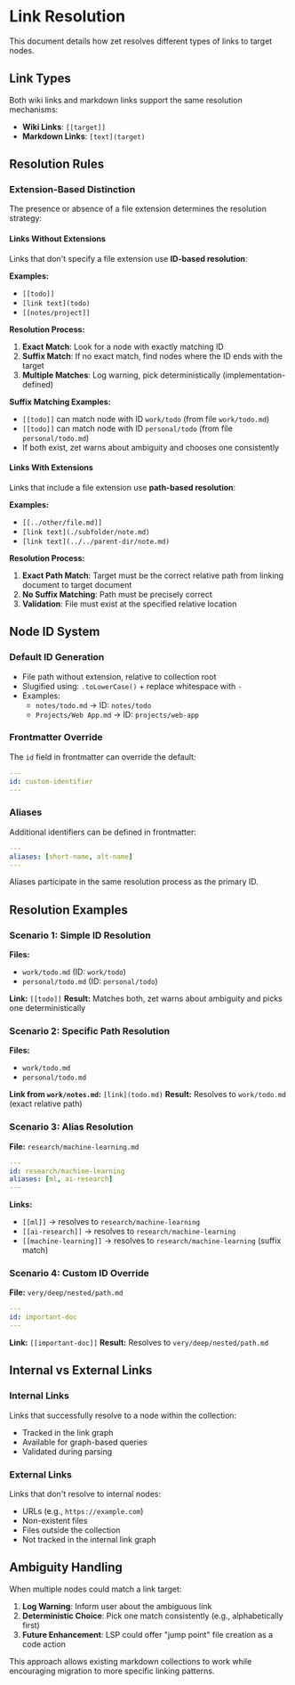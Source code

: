 # Link Resolution

This document details how zet resolves different types of links to
target nodes.

## Link Types

Both wiki links and markdown links support the same resolution
mechanisms:

- **Wiki Links**: `[[target]]`
- **Markdown Links**: `[text](target)`

## Resolution Rules

### Extension-Based Distinction

The presence or absence of a file extension determines the resolution
strategy:

#### Links Without Extensions

Links that don't specify a file extension use **ID-based resolution**:

**Examples:**

- `[[todo]]`
- `[link text](todo)`
- `[[notes/project]]`

**Resolution Process:**

1. **Exact Match**: Look for a node with exactly matching ID
2. **Suffix Match**: If no exact match, find nodes where the ID ends
   with the target
3. **Multiple Matches**: Log warning, pick deterministically
   (implementation-defined)

**Suffix Matching Examples:**

- `[[todo]]` can match node with ID `work/todo` (from file
  `work/todo.md`)
- `[[todo]]` can match node with ID `personal/todo` (from file
  `personal/todo.md`)
- If both exist, zet warns about ambiguity and chooses one
  consistently

#### Links With Extensions

Links that include a file extension use **path-based resolution**:

**Examples:**

- `[[../other/file.md]]`
- `[link text](./subfolder/note.md)`
- `[link text](../../parent-dir/note.md)`

**Resolution Process:**

1. **Exact Path Match**: Target must be the correct relative path from
   linking document to target document
2. **No Suffix Matching**: Path must be precisely correct
3. **Validation**: File must exist at the specified relative location

## Node ID System

### Default ID Generation

- File path without extension, relative to collection root
- Slugified using: `.toLowerCase()` + replace whitespace with `-`
- Examples:
  - `notes/todo.md` → ID: `notes/todo`
  - `Projects/Web App.md` → ID: `projects/web-app`

### Frontmatter Override

The `id` field in frontmatter can override the default:

```yaml
---
id: custom-identifier
---
```

### Aliases

Additional identifiers can be defined in frontmatter:

```yaml
---
aliases: [short-name, alt-name]
---
```

Aliases participate in the same resolution process as the primary ID.

## Resolution Examples

### Scenario 1: Simple ID Resolution

**Files:**

- `work/todo.md` (ID: `work/todo`)
- `personal/todo.md` (ID: `personal/todo`)

**Link:** `[[todo]]` **Result:** Matches both, zet warns about
ambiguity and picks one deterministically

### Scenario 2: Specific Path Resolution

**Files:**

- `work/todo.md`
- `personal/todo.md`

**Link from `work/notes.md`:** `[link](todo.md)` **Result:** Resolves
to `work/todo.md` (exact relative path)

### Scenario 3: Alias Resolution

**File:** `research/machine-learning.md`

```yaml
---
id: research/machine-learning
aliases: [ml, ai-research]
---
```

**Links:**

- `[[ml]]` → resolves to `research/machine-learning`
- `[[ai-research]]` → resolves to `research/machine-learning`
- `[[machine-learning]]` → resolves to `research/machine-learning`
  (suffix match)

### Scenario 4: Custom ID Override

**File:** `very/deep/nested/path.md`

```yaml
---
id: important-doc
---
```

**Link:** `[[important-doc]]` **Result:** Resolves to
`very/deep/nested/path.md`

## Internal vs External Links

### Internal Links

Links that successfully resolve to a node within the collection:

- Tracked in the link graph
- Available for graph-based queries
- Validated during parsing

### External Links

Links that don't resolve to internal nodes:

- URLs (e.g., `https://example.com`)
- Non-existent files
- Files outside the collection
- Not tracked in the internal link graph

## Ambiguity Handling

When multiple nodes could match a link target:

1. **Log Warning**: Inform user about the ambiguous link
2. **Deterministic Choice**: Pick one match consistently (e.g.,
   alphabetically first)
3. **Future Enhancement**: LSP could offer "jump point" file creation
   as a code action

This approach allows existing markdown collections to work while
encouraging migration to more specific linking patterns.

